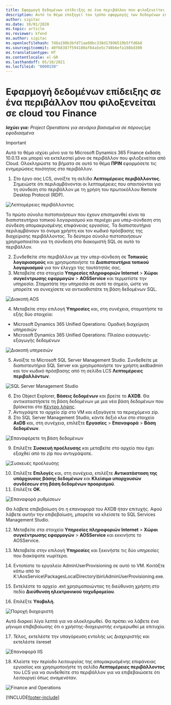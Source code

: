 ```yaml
---
title: Εφαρμογή δεδομένων επίδειξης σε ένα περιβάλλον που φιλοξενείται σε cloud του Finance
description: Αυτό το θέμα επεξηγεί τον τρόπο εφαρμογής των δεδομένων επίδειξης από το Project Operations σε ένα περιβάλλον Dynamics 365 Finance που φιλοξενείται στο Cloud.
author: sigitac
ms.date: 10/01/2020
ms.topic: article
ms.reviewer: kfend
ms.author: sigitac
ms.openlocfilehash: 7d8a198b3bfd71ae08bc338d17896519b5ffd6b8
ms.sourcegitcommit: 40f68387f594180af64a5e5c748b6efa188bd300
ms.translationtype: HT
ms.contentlocale: el-GR
ms.lasthandoff: 05/10/2021
ms.locfileid: "6000150"
---
```

# <a name="apply-demo-data-to-a-finance-cloud-hosted-environment"></a>Εφαρμογή δεδομένων επίδειξης σε ένα περιβάλλον που φιλοξενείται σε cloud του Finance

_**Ισχύει για:** Project Operations για σενάρια βασισμένα σε πόρους/μη εφοδιασμένα_

> [!IMPORTANT]
> Αυτό το θέμα ισχύει μόνο για το Microsoft Dynamics 365 Finance έκδοση 10.0.13 και μπορεί να εκτελεστεί μόνο σε περιβάλλον που φιλοξενείται από Cloud. Ολοκληρώστε τα βήματα σε αυτό το θέμα **ΠΡΙΝ** εφαρμόσετε τις ενημερώσεις ποιότητας στο περιβάλλον.

1. Στο έργο σας LCS, ανοίξτε τη σελίδα **Λεπτομέρειες περιβάλλοντος**. Σημειώστε ότι περιλαμβάνονται οι λεπτομέρειες που απαιτούνται για τη σύνδεση στο περιβάλλον με τη χρήση του πρωτοκόλλου Remote Desktop Protocol (RDP).

![Λεπτομέρειες περιβάλλοντος ](./media/1EnvironmentDetails.png)

Το πρώτο σύνολο πιστοποιήσεων που έχουν επισημανθεί είναι τα διαπιστευτήρια τοπικού λογαριασμού και περιέχει μια υπερ-σύνδεση στη σύνδεση απομακρυσμένης επιφάνειας εργασίας. Τα διαπιστευτήρια περιλαμβάνουν το όνομα χρήστη και τον κωδικό πρόσβασης της διαχείρισης περιβάλλοντος. Το δεύτερο σύνολο πιστοποιήσεων χρησιμοποιείται για τη σύνδεση στο διακομιστή SQL σε αυτό το περιβάλλον.

2. Συνδεθείτε στο περιβάλλον με την υπερ-σύνδεση σε **Τοπικούς λογαριασμούς** και χρησιμοποιήστε τα **Διαπιστευτήρια τοπικού λογαριασμού** για τον έλεγχο της ταυτότητάς σας.
3. Μεταβείτε στα στοιχεία **Υπηρεσίες πληροφοριών Internet** > **Χώροι συγκέντρωσης εφαρμογών** > **AOSService** και τερματίστε την υπηρεσία. Σταματάτε την υπηρεσία σε αυτό το σημείο, ώστε να μπορείτε να συνεχίσετε να αντικαθιστάτε τη βάση δεδομένων SQL.

![Διακοπή AOS](./media/2StopAOS.png)

4. Μεταβείτε στην επιλογή **Υπηρεσίες** και, στη συνέχεια, σταματήστε τα εξής δύο στοιχεία:

- Microsoft Dynamics 365 Unified Operations: Ομαδική διαχείριση υπηρεσιών
- Microsoft Dynamics 365 Unified Operations: Πλαίσιο εισαγωγής-εξαγωγής δεδομένων

![Διακοπή υπηρεσιών](./media/3StopServices.png)

5. Ανοίξτε το Microsoft SQL Server Management Studio. Συνδεθείτε με διαπιστευτήρια SQL Server και χρησιμοποιήστε τον χρήστη axdbadmin και τον κωδικό πρόσβασης από τη σελίδα LCS **Λεπτομέρειες περιβαλλόντων**.

![SQL Server Management Studio](./media/4SSMS.png)

6. Στο Object Explorer, **Βάσεις δεδομένων** και βρείτε το **AXDB**. Θα αντικαταστήσετε τη βάση δεδομένων με μια νέα βάση δεδομένων που βρίσκεται στο [Κέντρο λήψης](https://download.microsoft.com/download/1/a/3/1a314bd2-b082-4a87-abdc-1ba26c92b63d/ProjOpsDemoDataFOGARelease.zip). 
7. Αντιγράψτε το αρχείο zip στο VM και εξαγάγετε τα περιεχόμενα zip.
8. Στο SQL Server Management Studio, κάντε δεξιό κλικ στο στοιχείο **AxDB** και, στη συνέχεια, επιλέξτε **Εργασίες** > **Επαναφορά** > **Βάση δεδομένων**.

![Επαναφέρετε τη βάση δεδομένων](./media/5RestoreDatabase.png)

9. Επιλέξτε **Συσκευή προέλευσης** και μεταβείτε στο αρχείο που έχει εξαχθεί από το zip που αντιγράψατε.

![Συσκευές προέλευσης](./media/6SourceDevice.png)

10. Επιλέξτε **Επιλογές** και, στη συνέχεια, επιλέξτε **Αντικατάσταση της υπάρχουσας βάσης δεδομένων** και **Κλείσιμο υπαρχουσών συνδέσεων στη βάση δεδομένων προορισμού**. 
11. Επιλέξτε **OK**.

![Επαναφορά ρυθμίσεων](./media/7RestoreSetting.png)

Θα λάβετε επιβεβαίωση ότι η επαναφορά του AXDB ήταν επιτυχής. Αφού λάβετε αυτήν την επιβεβαίωση, μπορείτε να κλείσετε το SQL Services Management Studio.

12. Μεταβείτε στα στοιχεία **Υπηρεσίες πληροφοριών Internet** > **Χώροι συγκέντρωσης εφαρμογών** > **AOSService** και εκκινήστε το AOSService.
13. Μεταβείτε στην επιλογή **Υπηρεσίες** και ξεκινήστε τις δύο υπηρεσίες που διακόψατε νωρίτερα.

14. Εντοπίστε το εργαλείο AdminUserProvisioning σε αυτό το VM. Κοιτάξτε κάτω από το K:\AosService\PackagesLocalDirectory\bin\AdminUserProvisioning.exe.
15. Εκτελέστε το αρχείο .ext χρησιμοποιώντας τη διεύθυνση χρήστη στο πεδίο **Διεύθυνση ηλεκτρονικού ταχυδρομείου**. 
16. Επιλέξτε **Υποβολή**.

![Παροχή διαχειριστή](./media/8AdminUserProvisioning.png)

Αυτό διαρκεί λίγα λεπτά για να ολοκληρωθεί. Θα πρέπει να λάβετε ένα μήνυμα επιβεβαίωσης ότι ο χρήστης-διαχειριστής ενημερωθεί με επιτυχία.

17. Τέλος, εκτελέστε την υπαγόρευση εντολής ως Διαχειριστής και εκτελέστε iisreset

![Επαναφορά IIS](./media/9IISReset.png)

18. Κλείστε την περίοδο λειτουργίας της απομακρυσμένης επιφάνειας εργασίας και χρησιμοποιήστε τη σελίδα **Λεπτομέρειες περιβάλλοντος** του LCS για να συνδεθείτε στο περιβάλλον για να επιβεβαιώσετε ότι λειτουργεί όπως αναμενόταν.

![Finance and Operations](./media/10FinanceAndOperations.png)


[!INCLUDE[footer-include](../includes/footer-banner.md)]
